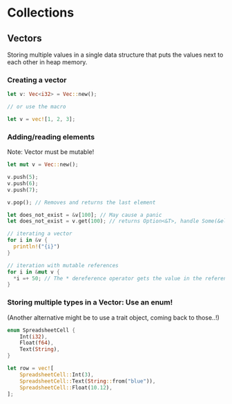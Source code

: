# Collections

## Vectors

Storing multiple values in a single data structure that puts the values next to each other in heap memory.

### Creating a vector

```rust
let v: Vec<i32> = Vec::new();

// or use the macro

let v = vec![1, 2, 3];
```

### Adding/reading elements

Note: Vector must be mutable!

```rust
let mut v = Vec::new();

v.push(5);
v.push(6);
v.push(7);

v.pop(); // Removes and returns the last element

let does_not_exist = &v[100]; // May cause a panic
let does_not_exist = v.get(100); // returns Option<&T>, handle Some(&element) and None

// iterating a vector
for i in &v {
  println!("{i}")
}

// iteration with mutable references
for i in &mut v {
  *i =+ 50; // The * dereference operator gets the value in the reference i
}
```

### Storing multiple types in a Vector: Use an enum!

(Another alternative might be to use a trait object, coming back to those..!)

```rust
enum SpreadsheetCell {
    Int(i32),
    Float(f64),
    Text(String),
}

let row = vec![
    SpreadsheetCell::Int(3),
    SpreadsheetCell::Text(String::from("blue")),
    SpreadsheetCell::Float(10.12),
];
```
